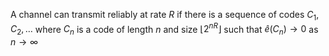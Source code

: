A channel can transmit reliably at rate $R$ if there is a sequence of codes $C_{1},C_{2},\dots$ where $C_{n}$ is a code of length $n$ and size $\lfloor 2^{nR} \rfloor$ such that $\hat{e}(C_{n})\to 0$ as $n\to \infty$
